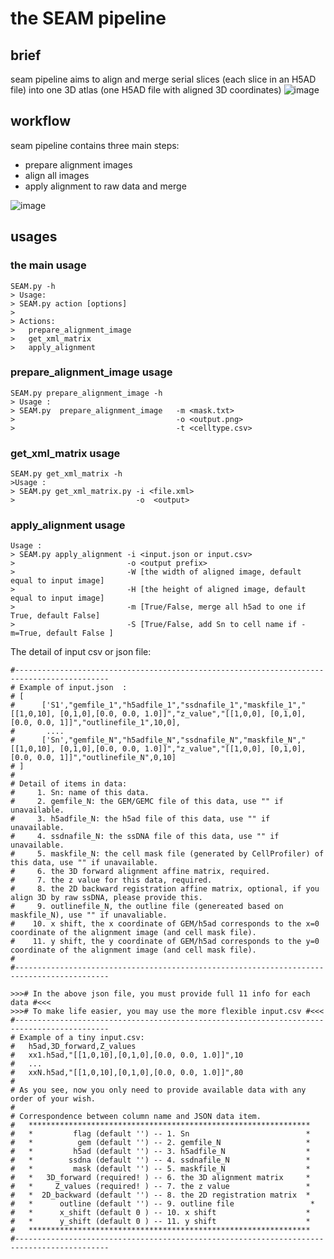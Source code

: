# the SEAM pipeline

## brief
seam pipeline aims to align and merge serial slices (each slice in an H5AD file) into one 3D atlas (one H5AD file with aligned 3D coordinates)
![image](https://github.com/BGI-Qingdao/4D-BioReconX/assets/8720584/8be45bf8-0c05-44f7-a4d8-2da4bf3e00d1)

## workflow
seam pipeline contains three main steps:

* prepare alignment images
* align all images
* apply alignment to raw data and merge

![image](https://github.com/BGI-Qingdao/4D-BioReconX/assets/8720584/95d2ccf1-3d16-47f9-bcf7-8d0d4c9de6fd)
 


## usages

### the main usage

```
SEAM.py -h
> Usage:
> SEAM.py action [options]
>
> Actions:
>   prepare_alignment_image
>   get_xml_matrix
>   apply_alignment
```
### prepare_alignment_image usage
```
SEAM.py prepare_alignment_image -h
> Usage :
> SEAM.py  prepare_alignment_image   -m <mask.txt>
>                                    -o <output.png>
>                                    -t <celltype.csv>
```
### get_xml_matrix usage
```
SEAM.py get_xml_matrix -h
>Usage :
> SEAM.py get_xml_matrix.py -i <file.xml>
>                           -o  <output>
```
### apply_alignment usage
```
Usage :
> SEAM.py apply_alignment -i <input.json or input.csv>
>                         -o <output prefix>
>                         -W [the width of aligned image, default equal to input image]
>                         -H [the height of aligned image, default equal to input image]
>                         -m [True/False, merge all h5ad to one if True, default False]
>                         -S [True/False, add Sn to cell name if -m=True, default False ]
```

The detail of input csv or json file:
```
#-------------------------------------------------------------------------------------------
# Example of input.json  :
# [
#      ['S1',"gemfile_1","h5adfile_1","ssdnafile_1","maskfile_1","[[1,0,10], [0,1,0],[0.0, 0.0, 1.0]]","z_value","[[1,0,0], [0,1,0],[0.0, 0.0, 1]]","outlinefile_1",10,0],
#       ....
#      ['Sn',"gemfile_N","h5adfile_N","ssdnafile_N","maskfile_N","[[1,0,10], [0,1,0],[0.0, 0.0, 1.0]]","z_value","[[1,0,0], [0,1,0],[0.0, 0.0, 1]]","outlinefile_N",0,10]
# ]
#
# Detail of items in data:
#     1. Sn: name of this data.
#     2. gemfile_N: the GEM/GEMC file of this data, use "" if unavailable.
#     3. h5adfile_N: the h5ad file of this data, use "" if unavailable.
#     4. ssdnafile_N: the ssDNA file of this data, use "" if unavailable.
#     5. maskfile_N: the cell mask file (generated by CellProfiler) of this data, use "" if unavailable.
#     6. the 3D forward alignment affine matrix, required.
#     7. the z value for this data, required.
#     8. the 2D backward registration affine matrix, optional, if you align 3D by raw ssDNA, please provide this.
#     9. outlinefile_N, the outline file (genereated based on maskfile_N), use "" if unavaliable.
#    10. x shift, the x coordinate of GEM/h5ad corresponds to the x=0 coordinate of the alignment image (and cell mask file).
#    11. y shift, the y coordinate of GEM/h5ad corresponds to the y=0 coordinate of the alignment image (and cell mask file).
#
#-------------------------------------------------------------------------------------------

>>># In the above json file, you must provide full 11 info for each data #<<<
>>># To make life easier, you may use the more flexible input.csv #<<<
#-------------------------------------------------------------------------------------------
# Example of a tiny input.csv:
#   h5ad,3D_forward,Z_values
#   xx1.h5ad,"[[1,0,10],[0,1,0],[0.0, 0.0, 1.0]]",10
#   ...
#   xxN.h5ad,"[[1,0,10],[0,1,0],[0.0, 0.0, 1.0]]",80
#
# As you see, now you only need to provide available data with any order of your wish.
#
# Correspondence between column name and JSON data item.
#   ***************************************************************
#   *         flag (default '') -- 1. Sn                          *
#   *          gem (default '') -- 2. gemfile_N                   *
#   *         h5ad (default '') -- 3. h5adfile_N                  *
#   *        ssdna (default '') -- 4. ssdnafile_N                 *
#   *         mask (default '') -- 5. maskfile_N                  *
#   *   3D_forward (required! ) -- 6. the 3D alignment matrix     *
#   *     Z_values (required! ) -- 7. the z value                 *
#   *  2D_backward (default '') -- 8. the 2D registration matrix  *
#   *      outline (default '') -- 9. outline file                 *
#   *      x_shift (default 0 ) -- 10. x shift                    *
#   *      y_shift (default 0 ) -- 11. y shift                    *
#   ***************************************************************
#-------------------------------------------------------------------------------------------
```

